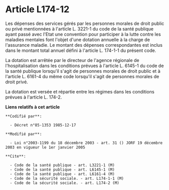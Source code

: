# Article L174-12

Les dépenses des services gérés par les personnes morales de droit public ou privé mentionnées à l'article L. 3221-1 du code
de la santé publique ayant passé avec l'Etat une convention pour participer à la lutte contre les maladies mentales font
l'objet d'une dotation annuelle à la charge de l'assurance maladie. Le montant des dépenses correspondantes est inclus dans
le montant total annuel défini à l'article L. 174-1-1 du présent code.

La dotation est arrêtée par le directeur de l'agence régionale de l'hospitalisation dans les conditions prévues à l'article
L. 6145-1 du code de la santé publique lorsqu'il s'agit de personnes morales de droit public et à l'article L. 6161-4 du même
code lorsqu'il s'agit de personnes morales de droit privé.

La dotation est versée et répartie entre les régimes dans les conditions prévues à l'article L. 174-2.

**Liens relatifs à cet article**

	**Codifié par**:

	  - Décret n°85-1353 1985-12-17

	**Modifié par**:

	  - Loi n°2003-1199 du 18 décembre 2003 - art. 31 () JORF 19 décembre 2003 en vigueur le 1er janvier 2005

	**Cite**:

	  - Code de la santé publique - art. L3221-1 (M)
	  - Code de la santé publique - art. L6145-1 (M)
	  - Code de la santé publique - art. L6161-4 (M)
	  - Code de la sécurité sociale. - art. L174-1-1 (M)
	  - Code de la sécurité sociale. - art. L174-2 (M)
